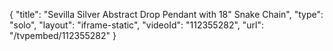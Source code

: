 {
    "title": "Sevilla Silver Abstract Drop Pendant with 18\" Snake Chain",
    "type": "solo",
    "layout": "iframe-static",
    "videoId": "112355282",
    "url": "\/tvpembed\/112355282"
}